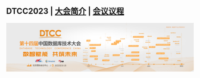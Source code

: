 ## DTCC2023 | [大会简介](https://dtcc.it168.com/2023/) | [会议议程](https://dtcc.it168.com/2023/yicheng.html)

![](doc/images/banner.jpg)
